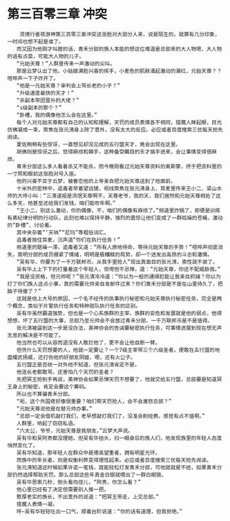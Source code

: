 # 第三百零三章 冲突
        灵境行者夜游神第三百零三章冲突这张脸对大部分人来，说是陌生的，就算有几分印象，一时间也想不起是谁了。
       而又因为他刚才叫嚣的话，青禾分部的族人本能的想这位难道是总部来的大人物嗯，大人物的话有点菜，可能大人物的儿子。
       “元始天尊！”人群里传来一声激动的尖叫。
       那是云梦认出了他，小姑娘满脸兴奋的挥手，小麦色的肌肤涌起激动的潮红，元始天尊？？喧哗声一下子炸开了。
       “他是一元始天尊？审判会上骂长老的小子？”
       “升级速度最快的天才！”
       “杀副本带团晋升的大佬？”
       “s级副本的那个？”
       “卧槽，我的偶像他怎么会在这里。”
       每个人对元始天尊都有自己的认知和理解，天罚的成员表情各不相同，猎魔人眯起眼，目光仿佛凝成一束，聚焦在张元清身上除了意外，没有太大的反应。必应或者百度搜索三优每天抢先阅读。
       夏佐稍稍有些惊讶，一直想见却没见成的五行盟天才，竟会出现在这里。
       胡佛则是惊讶之后，觉得麻烦和棘手，这种备受瞩目的天才插手进来，会让事情变得很麻烦。
       青禾分部这么多人看着杀又不能杀，而今晚刚看过元始天尊资料的奥斯蒙，终于把资料里的一寸照和眼前这张脸对号入座。
       他的兴奋不亚于云梦，被眷恋他的上帝亲自把元始天尊送到了他面前。
       十米外的密林中，追毒者举着望远镜，视线聚焦在张元清身上，耳麦里传来王小二、梁山水师的大呼小叫：“三清道祖是流氓天尊啊不，天尊老爷，我的天，我们居然和元始天尊相处了这么多天，他甚至还给我们发钱，咱们能吹年啊。”
       “王小二，别这么激动，你的偶像，不，咱们的偶像有麻烦了。”频道里炸锅了，即便是训练有素纪律分明的行动队，此刻也难以保持平静，强烈的震惊让他们变成了一群呱噪的苍蝇，激动的“卧槽”、讨论着。
       其中夹杂着”‘天呐”“尼玛”等粗俗词汇。
       追毒者按住耳麦，沉声道“你们在执行任务！”
       频道里的聒噪一滞，追毒者又道：“所有人原地待命，等待元始天尊的手势！”喧哗声彻底消失，南明分部的成员绷紧了情绪，明明是极糟糕的局势，却一个进发出高昂的斗志和激情。
       “吴有华，你要为了一千万联邦币，从我手里抢人”现出真面目的张元清，索性就不装了。
       吴有华上上下下的打量着这个年轻人，惊愕但不忌惮，道：“元始天尊，你还不配威胁我。”
       “我是没资格，但元帅呢？”张元清冷冷道：“你以为一般的通缉犯能让我亲自抓捕？你以为打了你们族人这点小事，真的需要元帅亲自发邮件过来？你们青禾分部是不是在山里待久了，把脑子待傻了？”
       这就是他上大号的原因，一个名不经传的执事执行秘密和元始天尊执行秘密任务，完全是两个概念，类似于片警执行任务和特种部队执行任务的区别。
       吴有华虽然霸道强势，但也是一个心系族群的主宰，族群的安危和发展就是他的弱点，他得想想，坏了五行盟的大事，总部乃至元帅会不会放过青禾分部，一千万联邦币是不是值得。
       张元清被逼到这一步是没办法，美神协会的告诫要秘密执行任务，可事情进展到现在想无声无息的解决是不可能了。
       他当然也可以从容而退没有人敢拦他了，更不会让他自断一臂。
       但凭什么天罚想要的人，他就一定要让？一个7级主宰带三个六级圣者，便敢在五行盟的地盘耀武扬威，还打伤他的好朋友阴姬，嗯，还有火公子。
       五行盟正是否统一对外他不知道，但张元清肯定不是。
       他连长老都敢骂，还害怕几个天罚的圣者？
       先把冥王抢到手再说，美神协会如果忌惮天罚不想要了，他就交给五行盟，总部要是知道冥王身上的秘密，肯定会要这个筹码。
       所以也不算骗青禾分部。
       “呃，这个外国佬好像很重要？咱们帮天罚抢人，会不会激怒总部？”
       “元始天尊说他是在替元帅办事。”
       “总部一定会借机敲打我们，老早想敲打我们了，没准会削经费。感觉有点不值啊。”
       人群里，响起了窃窃私语。
       “六太公，爷爷，元始天尊是我朋友。”云梦大声说。
       吴有华和吴阿贵都没理她，但吴有华扭头，扫一眼身后的族人们，他发现族里的年轻人态度悄然变化了。
       吴有华知道，那年轻人在群众中是德高望重者，拥有明星光环。
       而族中的年长者，则是权衡利弊变得理性起来。必应或者百度搜索三优每天抢先阅读。
       张元清知道这时候如果许诺一笔钱，就能轻松打发青禾分部，可他就就是不给，如果青禾分部仍然选择帮助天罚，那么总部这些年真金白银就喂出了一群白眼狼。
       吴有华思索几秒，侧头看向侄儿，“阿贵，你怎么看？”
       他心里已经有了决定但需要别人推一把。
       憨厚老实的族长，不出意外的说道：“把冥王带走，上交总部。”
       猎魔人表情一凝。
       呼~吴有华轻轻吐出一口气，顺着台阶说道：“你的话有道理，但我拒绝。”